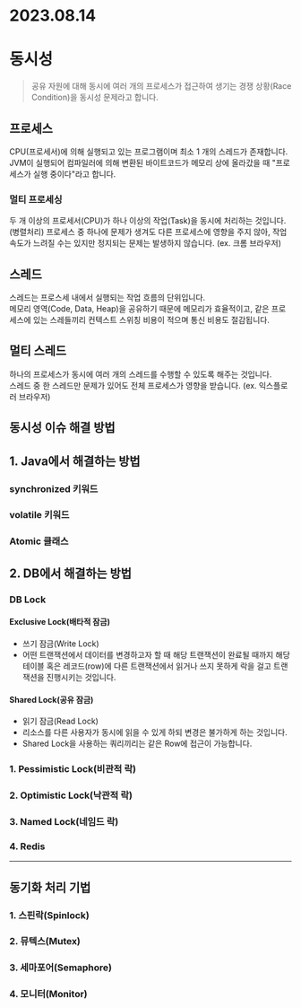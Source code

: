 # 2023.08.14
# 동시성
> 공유 자원에 대해 동시에 여러 개의 프로세스가 접근하여 생기는 경쟁 상황(Race Condition)을 동시성 문제라고 합니다.

## 프로세스
CPU(프로세서)에 의해 실행되고 있는 프로그램이며 최소 1 개의 스레드가 존재합니다.   
JVM이 실행되어 컴파일러에 의해 변환된 바이트코드가 메모리 상에 올라갔을 때 "프로세스가 실행 중이다"라고 합니다.

### 멀티 프로세싱
두 개 이상의 프로세서(CPU)가 하나 이상의 작업(Task)을 동시에 처리하는 것입니다.(병렬처리)
프로세스 중 하나에 문제가 생겨도 다른 프로세스에 영향을 주지 않아, 작업 속도가 느려질 수는 있지만 정지되는 문제는 발생하지 않습니다. (ex. 크롬 브라우저)

## 스레드
스레드는 프로스세 내에서 실행되는 작업 흐름의 단위입니다.   
메모리 영역(Code, Data, Heap)을 공유하기 때문에 메모리가 효율적이고, 같은 프로세스에 있는 스레들끼리 컨텍스트 스위칭 비용이 적으며 통신 비용도 절감됩니다.

## 멀티 스레드
하나의 프로세스가 동시에 여러 개의 스레드를 수행할 수 있도록 해주는 것입니다.   
스레드 중 한 스레드만 문제가 있어도 전체 프로세스가 영향을 받습니다. (ex. 익스플로러 브라우저)

## 동시성 이슈 해결 방법
## 1. Java에서 해결하는 방법
### synchronized 키워드

### volatile 키워드

### Atomic 클래스


## 2. DB에서 해결하는 방법
### DB Lock
#### Exclusive Lock(배타적 잠금)
- 쓰기 잠금(Write Lock)
- 어떤 트랜잭션에서 데이터를 변경하고자 할 때 해당 트랜잭션이 완료될 때까지 해당 테이블 혹은 레코드(row)에 다른 트랜잭션에서 읽거나 쓰지 못하게 락을 걸고 트랜잭션을 진행시키는 것입니다.

#### Shared Lock(공유 잠금)
- 읽기 잠금(Read Lock)
- 리소스를 다른 사용자가 동시에 읽을 수 있게 하되 변경은 불가하게 하는 것입니다.
- Shared Lock을 사용하는 쿼리끼리는 같은 Row에 접근이 가능합니다.

### 1. Pessimistic Lock(비관적 락)

### 2. Optimistic Lock(낙관적 락)

### 3. Named Lock(네임드 락)

### 4. Redis
---

## 동기화 처리 기법
### 1. 스핀락(Spinlock)

### 2. 뮤텍스(Mutex)

### 3. 세마포어(Semaphore)

### 4. 모니터(Monitor)
